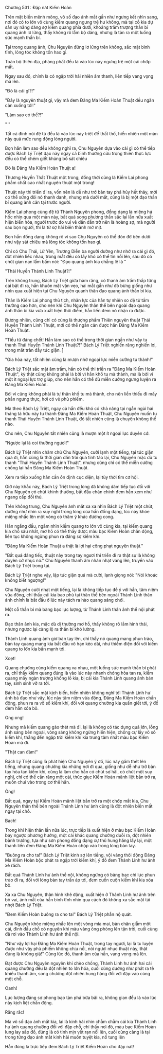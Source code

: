 




Chương 531 : Đập nát Kiếm Hoàn


Trên mặt biển mênh mông, vô số đạo ánh mắt gần như ngưng kết nhìn sang, nơi đó có to lớn vô cùng kiếm quang ngưng trệ hư không, mà tại cỗ kia dự sẵn uy năng đáng sợ kiếm quang phía dưới, khoảng trăm trượng thần bí quang ảnh lơ lửng, thấy không rõ lắm bộ dáng, nhưng là tản ra một luồng sức mạnh thần bí.

Tại trong quang ảnh, Chu Nguyên đứng lơ lửng trên không, sắc mặt bình tĩnh, lông tóc không tổn hao gì.

Toàn bộ thiên địa, phảng phất đều là vào lúc này ngưng trệ một cái chớp mắt.

Ngay sau đó, chính là có ngập trời hãi nhiên âm thanh, liên tiếp vang vọng mà lên.

"Đó là cái gì?!"

"Đây là nguyên thuật gì, vậy mà đem Đãng Ma Kiếm Hoàn Thuật đều ngăn cản xuống tới!"

"Làm sao có thể?!"

" "

Tất cả đỉnh núi đệ tử đều là vào lúc này triệt để thất thố, hiển nhiên một màn này quá mức rung động lòng người.

Bọn hắn làm sao đều không nghĩ ra, Chu Nguyên dựa vào cái gì có thể tiếp được Bách Lý Triệt đạo này ngay cả bình thường cửu trọng thiên thực lực đều có thể chém giết khủng bố sát chiêu

Đó là Đãng Ma Kiếm Hoàn Thuật a!

Thương Huyền Thất Thuật một trong, đồng thời cũng là Kiếm Lai phong phẩm chất cao nhất nguyên thuật một trong!

Thuật này thi triển đi ra, vốn nên là dễ như trở bàn tay phá hủy hết thảy, mới có thể xứng đôi nó thanh danh, nhưng mà dưới mắt, cũng là bị một đạo thần bí quang ảnh cản tại trước người.

Kiếm Lai phong cùng đệ tử Thánh Nguyên phong, đồng dạng là miệng há hốc nhìn qua một màn này, bất quá song phương thần sắc lại lần nữa xuất hiện biến hóa, người trước do vui vẻ dần dần trở nên là hoảng sợ, mà người sau bọn người, thì là từ sợ hãi biến thành mờ mịt.

Bọn hắn đồng dạng không rõ vì sao Chu Nguyên có thể đón đỡ bên dưới như vậy sát chiêu mà lông tóc không tổn hao gì.

Chỉ có Chu Thái, Lữ Yên, Trương Diễn ba người dường như nhớ ra cái gì đó, đột nhiên liếc nhau, trong mắt đều có lấy khó có thể tin nổi lên, sau đó có chút gian nan lẩm bẩm nói: "Đạo quang ảnh kia chẳng lẽ là "

"Thái Huyền Thánh Linh Thuật?!"

Trên không trung, Bách Lý Triệt giữa hàm răng, có thanh âm trầm thấp từng cái bật đi ra, hắn khuôn mặt vặn vẹo, hai mắt gần như đỏ bừng giống như nhìn qua xuất hiện tại Chu Nguyên quanh thân đạo quang ảnh thần bí kia.

Thân là Kiếm Lai phong thủ tịch, nhãn lực của hắn tự nhiên so đệ tử tầm thường cao hơn, cho nên khi Chu Nguyên thân thể bên ngoài đạo quang ảnh thần bí kia vừa xuất hiện thời điểm, hắn liền đem nó nhận ra được.

Đương nhiên, cũng chỉ có cùng là thượng phẩm Thiên nguyên thuật Thái Huyền Thánh Linh Thuật, mới có thể ngăn cản được hắn Đãng Ma Kiếm Hoàn Thuật.

"Tiểu tử đáng chết! Hắn làm sao có thể trong thời gian ngắn như vậy tu thành Thái Huyền Thánh Linh Thuật?!" Bách Lý Triệt nghiến răng nghiến lợi, trong mắt tràn đầy tức giận. ]

"Gia hỏa này, tất nhiên cũng là mượn nhờ ngoại lực miễn cưỡng tu thành!"

Bách Lý Triệt sắc mặt âm trầm, hắn có thể thi triển ra "Đãng Ma Kiếm Hoàn Thuật", kỳ thật cũng không phải là bởi vì hắn khổ tu mà thành, mà là bởi vì một ít ngoại lực trợ giúp, cho nên hắn có thể đủ miễn cưỡng ngưng luyện ra Đãng Ma Kiếm Hoàn.

Bởi vì cũng không phải là tự thân khổ tu mà thành, cho nên liền thiếu đi mấy phần ngưng thực, hơi có vẻ phù phiếm.

Mà theo Bách Lý Triệt, ngay cả hắn đều khó có khả năng tại ngắn ngủi hai tháng tả hữu này tu thành Đãng Ma Kiếm Hoàn Thuật, Chu Nguyên muốn tu thành Thái Huyền Thánh Linh Thuật, đó tất nhiên cũng là chuyện không thể nào.

Cho nên, Chu Nguyên tất nhiên cũng là mượn một ít ngoại lực duyên cớ.

"Ngược lại là coi thường ngươi!"

Bách Lý Triệt nhìn chăm chú Chu Nguyên, cười lạnh một tiếng, tại tức giận qua đi, hắn cũng là thời gian dần trôi qua tỉnh táo lại, Chu Nguyên mặc dù tu thành "Thái Huyền Thánh Linh Thuật", nhưng cũng chỉ có thể miễn cưỡng chống lại hắn Đãng Ma Kiếm Hoàn Thuật.

Xem ra tiếp xuống hắn cần ổn định cục diện, lại tùy thời tìm cơ hội.

Giờ này khắc này, Bách Lý Triệt trong lòng đã không dám tiếp tục đối với Chu Nguyên có chút khinh thường, bắt đầu chân chính đem hắn xem như ngang cấp đối thủ.

Trên không trung, Chu Nguyên ánh mắt xa xa nhìn Bách Lý Triệt một chút, dường như nhìn ra suy nghĩ trong lòng của hắn đồng dạng, lúc này khóe miệng nhấc lên một vòng có thâm ý khác đường cong.

Hắn ngẩng đầu, ngắm nhìn kiếm quang to lớn vô cùng kia, tại kiếm quang kia chỗ sâu nhất, mơ hồ có thể thấy được màu bạc Kiếm Hoàn chấn động, liên tục không ngừng phun ra đáng sợ kiếm khí.

"Đãng Ma Kiếm Hoàn Thuật a thật là lợi hại công phạt nguyên thuật."

"Bất quá đáng tiếc, thuật này trong tay ngươi thi triển đi ra thật sự là không duyên cớ nhục nó." Chu Nguyên thanh âm nhàn nhạt vang lên, truyền vào Bách Lý Triệt trong tai.

Bách Lý Triệt nghe vậy, lập tức giận quá mà cười, lạnh giọng nói: "Nói khoác không biết ngượng!"

Chu Nguyên cười nhạt một tiếng, lại là không tiếp tục để ý với hắn, tâm niệm vừa động, chỉ thấy cái kia bao phủ tại thân thể bên ngoài Thánh Linh thân ảnh chính là bắt đầu ở lúc này tách ra hào quang sáng chói.

Một cỗ thần bí mà bàng bạc lực lượng, từ Thánh Linh thân ảnh thể nội phát ra.

Đạo thân ảnh kia, mặc dù dị thường mơ hồ, thấy không rõ lắm hình thái, nhưng ngược lại càng lộ ra thần bí khó lường.

Thánh Linh quang ảnh giơ bàn tay lên, chỉ thấy nó quang mang phun trào, bàn tay quang mang kia bắt đầu vô hạn kéo dài, như thiểm điện đối với kiếm quang to lớn kia bắn mạnh tới.

Xoẹt!

Quang chưởng cùng kiếm quang va nhau, một luồng sức mạnh thần bí phát ra, chỉ thấy kiếm quang đúng là vào lúc này nhanh chóng hòa tan ra, kiếm quang mấy ngàn trượng khổng lồ kia, bị cái kia Thánh Linh quang ảnh bàn tay, sinh sinh vỡ ra tới.

Bách Lý Triệt sắc mặt kịch biến, hiển nhiên không nghĩ tới Thánh Linh hư ảnh bá đạo như vậy, lúc này tâm niệm vừa động, Đãng Ma Kiếm Hoàn chấn động, phun ra ra vô số kiếm khí, đối với quang chưởng kia quấn giết tới, ý đồ đem hắn xóa bỏ.

Ong ong!

Nhưng mà kiếm quang gào thét mà đi, lại là không có tác dụng quá lớn, lồng ánh sáng bên ngoài, vòng sáng không ngừng hiển hiện, chống cự lấy vô số kiếm khí, thẳng đến ngập trời kiếm khí kia trung tâm nhất màu bạc Kiếm Hoàn mà đi.

"Thật can đảm!"

Bách Lý Triệt cũng là phát hiện Chu Nguyên ý đồ, lúc này gầm thét lên tiếng, nhưng quang chưởng kia những nơi đi qua, giống như dễ như trở bàn tay hòa tan kiếm khí, cũng là làm cho hắn có chút sợ hãi, có chút một suy nghĩ, chỉ có thể cắn răng một cái, thúc giục Kiếm Hoàn mãnh liệt bắn trở ra, muốn chui vào trong cơ thể hắn.

Ông!

Bất quá, ngay tại Kiếm Hoàn mãnh liệt bắn trở ra một chớp mắt kia, Chu Nguyên thân thể bên ngoài Thánh Linh hư ảnh cũng là đột nhiên biến mất ngay tại chỗ.

Bạch!

Trong khi hiện thân lần nữa lúc, trực tiếp là xuất hiện ở màu bạc Kiếm Hoàn bay ngược phương hướng, một cái khác quang chưởng duỗi ra, đột nhiên bành trướng, tựa như sơn phong đồng dạng cự thủ hung hăng lấy lại, một thanh liền đem Đãng Ma Kiếm Hoàn chộp vào trong lòng bàn tay.

"Buông ra cho ta!" Bách Lý Triệt kinh sợ lên tiếng, vội vàng thôi động Đãng Ma Kiếm Hoàn bộc phát ra ngập trời kiếm khí, ý đồ đem Thánh Linh hư ảnh xé rách.

Bất quá Thánh Linh hư ảnh thể nội, không ngừng có bàng bạc chi lực phun trào đi ra, đối với lòng bàn tay trấn áp tới, đem cuồn cuộn kiếm khí kia xóa bỏ.

Xa xa Chu Nguyên, thân hình khẽ động, xuất hiện ở Thánh Linh hư ảnh trên bờ vai, ánh mắt của hắn bình tĩnh nhìn qua cách đó không xa sắc mặt tái nhợt Bách Lý Triệt.

"Đem Kiếm Hoàn buông ra cho ta!" Bách Lý Triệt phẫn nộ quát.

Chu Nguyên khóe miệng nhấc lên một vòng mỉa mai, bàn chân giẫm một cái, đỉnh đầu chỗ có nguyên khí màu vàng óng phóng lên tận trời, cuối cùng đã rơi vào Thánh Linh hư ảnh thể nội.

"Như vậy lợi hại Đãng Ma Kiếm Hoàn Thuật, trong tay ngươi, lại là tu luyện được như vậy phù phiếm không chịu nổi, nói ngươi nhục thuật này, thật đúng là không giả!" Cùng lúc đó, thanh âm của hắn, vang vọng mà lên.

Đạt được Chu Nguyên nguyên khí chèo chống, Thánh Linh hư ảnh hai cái quang chưởng đều là đột nhiên to lớn hóa, cuối cùng dường như phát ra tê khiếu thanh âm, song chưởng đột nhiên hung hăng đối với đập vào cùng một chỗ.

Oanh!

Lực lượng đáng sợ phong bạo tàn phá bừa bãi ra, không gian đều là vào lúc này kịch liệt chấn động.

Răng rắc!

Mà vô số đạo ánh mắt kia, lại là kinh hãi nhìn chằm chằm cái kia Thánh Linh hư ảnh quang chưởng đối với đập chỗ, chỉ thấy nơi đó, màu bạc Kiếm Hoàn lung lay sắp đổ, đúng là có tinh mịn vết rạn nổi lên, cuối cùng càng là tại trong từng đạo ánh mắt kinh hãi muốn tuyệt kia, nổ tung lên

Hắn đúng là trực tiếp đem Bách Lý Triệt Kiếm Hoàn cho đập nát!




